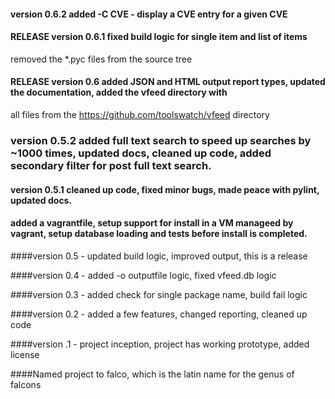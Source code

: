 #### version 0.6.2 added -C CVE - display a CVE entry for a given CVE

#### RELEASE version 0.6.1 fixed build logic for single item and list of items
removed the *.pyc files from the source tree

#### RELEASE version 0.6 added JSON and HTML output report types, updated the documentation, added the vfeed directory with
all files from the https://github.com/toolswatch/vfeed directory

### version 0.5.2 added full text search to speed up searches by ~1000 times, updated docs, cleaned up code, added secondary filter for post full text search.

#### version 0.5.1 cleaned up code, fixed minor bugs, made peace with pylint, updated docs.

#### added a vagrantfile, setup support for install in a VM manageed by vagrant, setup database loading and tests before install is completed.

####version 0.5 - updated build logic, improved output, this is a release

####version 0.4 - added -o outputfile logic, fixed vfeed.db logic

####version 0.3 - added check for single package name, build fail logic

####version 0.2 - added a few features, changed reporting, cleaned up code

####version .1 - project inception, project has working prototype, added license

####Named project to falco, which is the latin name for the genus of falcons
